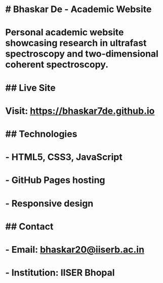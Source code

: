 # \# Bhaskar De - Academic Website

# 

# Personal academic website showcasing research in ultrafast spectroscopy and two-dimensional coherent spectroscopy.

# 

# \## Live Site

# Visit: https://bhaskar7de.github.io

# 

# \## Technologies

# \- HTML5, CSS3, JavaScript

# \- GitHub Pages hosting

# \- Responsive design

# 

# \## Contact

# \- Email: bhaskar20@iiserb.ac.in

# \- Institution: IISER Bhopal

# 

